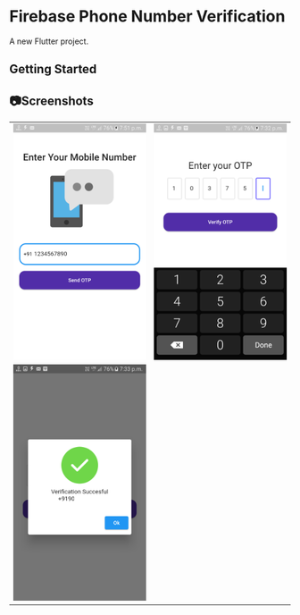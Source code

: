 # Firebase Phone Number Verification

A new Flutter project.

## Getting Started

## :camera:Screenshots

<table>
  <tr>
  <td><img src="screenshots/one.png">
  </td>
  <td><img src="screenshots/2.png">
  </td>   
  </tr>
   <tr>
  <td><img src="screenshots/3.png"> 
  </tr>
</table>
